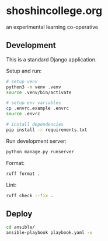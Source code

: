 # shoshincollege.org

an experimental learning co-operative

## Development

This is a standard Django application.

Setup and run:

```sh
# setup venv
python3 -m venv .venv
source .venv/bin/activate

# setup env variables
cp .envrc.example .envrc
source .envrc

# install dependencies
pip install -r requirements.txt
```

Run development server:

```sh
python manage.py runserver
```

Format:

```sh
ruff format .
```

Lint:

```sh
ruff check --fix .
```

## Deploy

```sh
cd ansible/
ansible-playbook playbook.yaml -v
```
